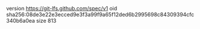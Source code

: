 version https://git-lfs.github.com/spec/v1
oid sha256:08de3e22e3ecced9e3f3a99f9a65f12ded6b2995698c84309394cfc340b6a0ea
size 813

